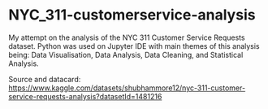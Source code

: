 # NYC_311-customerservice-analysis
My attempt on the analysis of the NYC 311 Customer Service Requests dataset.
Python was used on Jupyter IDE with main themes of this analysis being:
Data Visualisation, Data Analysis, Data Cleaning, and Statistical Analysis.

Source and datacard:
https://www.kaggle.com/datasets/shubhammore12/nyc-311-customer-service-requests-analysis?datasetId=1481216
